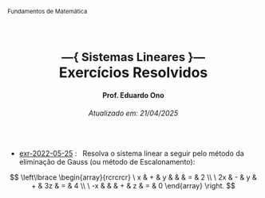 <sup>Fundamentos de Matemática</sup>
<img alt="" width="100%" height="2px" align="right">

&nbsp;

<h1 align="center"><sup>&mdash;{ Sistemas Lineares }&mdash;</sup><br>Exercícios Resolvidos</h1>
<h4 align="center">Prof. Eduardo Ono</h4>
<h6 align="center">Atualizado em: 21/04/2025</h6>

&nbsp;

* [exr-2022-05-25](./exercicios-resolvidos/exr-2022-05-25.ipynb) : &nbsp; Resolva o sistema linear a seguir pelo método da eliminação de Gauss (ou método de Escalonamento):

$$
\left\lbrace
  \begin{array}{rcrcrcr}
  \ x & + & y & & & = & 2 \\
  \ 2x & - & y & + & 3z & = & 4 \\
  \ -x & & & + & z & = & 0
  \end{array}
\right.
$$

&nbsp;
